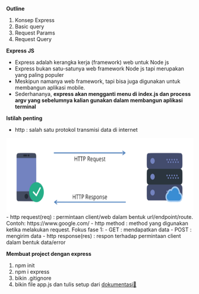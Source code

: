 **Outline**
1. Konsep Express
2. Basic query
3. Request Params
4. Request Query

**Express JS**

- Express adalah kerangka kerja (framework) web untuk Node js
- Express bukan satu-satunya web framework Node js tapi merupakan yang paling populer
- Meskipun namanya web framework, tapi bisa juga digunakan untuk membangun aplikasi mobile.
- Sederhananya, **express akan mengganti menu di index.js dan process argv yang sebelumnya kalian gunakan dalam membangun aplikasi terminal**

**Istilah penting**
- http : salah satu protokol transmisi data di internet
<img src="../asset/reqres.png" height=200>
- http request(req) : permintaan client/web dalam bentuk url/endpoint/route. Contoh: https://www.google.com/
- http method : method yang digunakan ketika melakukan request. Fokus fase 1: 
    - GET : mendapatkan data
    - POST : mengirim data
- http response(res) : respon terhadap permintaan client dalam bentuk data/error

**Membuat project dengan express**
1. npm init
2. npm i express 
3. bikin .gitignore
4. bikin file app.js dan tulis setup dari <a href="http://expressjs.com/en/starter/hello-world.html">dokumentasi🙂</a>





